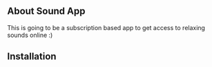 

## About Sound App

This is going to be a subscription based app to get access to relaxing sounds online :) 

## Installation
